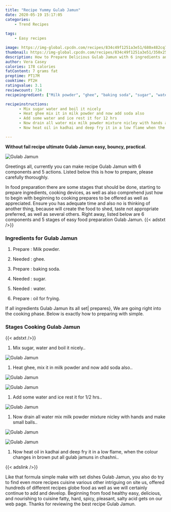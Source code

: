 ```yaml
---
title: "Recipe Yummy Gulab Jamun"
date: 2020-05-19 15:17:05
categories:
    - Trend Recipes
    
tags:
    - Easy recipes

image: https://img-global.cpcdn.com/recipes/834c49f1251a3e51/680x482cq70/gulab-jamun-recipe-main-photo.jpg
thumbnail: https://img-global.cpcdn.com/recipes/834c49f1251a3e51/350x250cq70/gulab-jamun-recipe-main-photo.jpg
description: How to Prepare Delicious Gulab Jamun with 6 ingredients and 5 stages of easy cooking.
author: Vera Casey
calories: 178 calories
fatContent: 7 grams fat
preptime: PT17M
cooktime: PT2H
ratingvalue: 3.1
reviewcount: 734
recipeingredient: ["Milk powder", "ghee", "baking soda", "sugar", "water", "oil for frying"]

recipeinstructions: 
      - Mix sugar water and boil it nicely 
      - Heat ghee mix it in milk powder and now add soda also 
      - Add some water and ice rest it for 12 hrs 
      - Now drain all water mix milk powder mixture nicley with hands and make small balls 
      - Now heat oil in kadhai and deep fry it in a low flame when the colour changes in brown put all gulab jamuns in chashni

---
```




**Without fail recipe ultimate Gulab Jamun easy, bouncy, practical**. 


![Gulab Jamun](https://img-global.cpcdn.com/recipes/834c49f1251a3e51/680x482cq70/gulab-jamun-recipe-main-photo.jpg "Gulab Jamun")




Greetings all, currently you can make recipe Gulab Jamun with 6 components and 5 actions. Listed below this is how to prepare, please carefully thoroughly.

In food preparation there are some stages that should be done, starting to prepare ingredients, cooking devices, as well as also comprehend just how to begin with beginning to cooking prepares to be offered as well as appreciated. Ensure you has adequate time and also no is thinking of another thing, because will create the food to shed, taste not appropriate preferred, as well as several others. Right away, listed below are 6 components and 5 stages of easy food preparation Gulab Jamun.
{{< adstxt />}}

### Ingredients for Gulab Jamun


1. Prepare  : Milk powder.

1. Needed  : ghee.

1. Prepare  : baking soda.

1. Needed  : sugar.

1. Needed  : water.

1. Prepare  : oil for frying.



If all ingredients Gulab Jamun its all set| prepares}, We are going right into the cooking phase. Below is exactly how to preparing with simple.

### Stages Cooking Gulab Jamun

{{< adstxt />}}


1. Mix sugar, water and boil it nicely..



![Gulab Jamun](https://img-global.cpcdn.com/steps/e68454d8b113ad01/160x128cq70/gulab-jamun-recipe-step-1-photo.jpg" "Gulab Jamun")



1. Heat ghee, mix it in milk powder and now add soda also..



![Gulab Jamun](https://img-global.cpcdn.com/steps/03795f98e818d032/160x128cq70/gulab-jamun-recipe-step-2-photo.jpg" "Gulab Jamun")

![Gulab Jamun](https://img-global.cpcdn.com/steps/1a64eabd18302127/160x128cq70/gulab-jamun-recipe-step-2-photo.jpg" "Gulab Jamun")



1. Add some water and ice rest it for 1/2 hrs..



![Gulab Jamun](https://img-global.cpcdn.com/steps/bb2d405215869a1c/160x128cq70/gulab-jamun-recipe-step-3-photo.jpg" "Gulab Jamun")



1. Now drain all water mix milk powder mixture nicley with hands and make small balls..



![Gulab Jamun](https://img-global.cpcdn.com/steps/fa21e1979e58a910/160x128cq70/gulab-jamun-recipe-step-4-photo.jpg" "Gulab Jamun")

![Gulab Jamun](https://img-global.cpcdn.com/steps/311eecaf848b24b8/160x128cq70/gulab-jamun-recipe-step-4-photo.jpg" "Gulab Jamun")



1. Now heat oil in kadhai and deep fry it in a low flame, when the colour changes in brown put all gulab jamuns in chashni..





{{< adslink />}}

Like that formula simple make with set dishes Gulab Jamun, you also do try to find even more recipes cuisine various other intriguing on site us, offered hundreds of different recipes globe food as well as we will certainly continue to add and develop. Beginning from food healthy easy, delicious, and nourishing to cuisine fatty, hard, spicy, pleasant, salty acid gets on our web page. Thanks for reviewing the best recipe Gulab Jamun.

